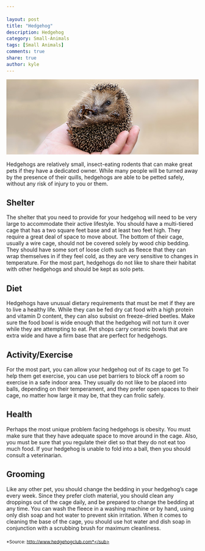 ```yaml
--- 

layout: post
title: "Hedgehog"
description: Hedgehog
category: Small-Animals
tags: [Small Animals]
comments: true
share: true
author: kyle
--- 
```


<img src="/images/hedgehog-1.jpg" class="img-post">

Hedgehogs are relatively small, insect-eating rodents that can make great pets if they have a dedicated owner. While many people will be turned away by the presence of their quills, hedgehogs are able to be petted safely, without any risk of injury to you or them.

## Shelter

The shelter that you need to provide for your hedgehog will need to be very large to accommodate their active lifestyle. You should have a multi-tiered cage that has a two square feet base and at least two feet high. They require a great deal of space to move about. The bottom of their cage, usually a wire cage, should not be covered solely by wood chip bedding. They should have some sort of loose cloth such as fleece that they can wrap themselves in if they feel cold, as they are very sensitive to changes in temperature. For the most part, hedgehogs do not like to share their habitat with other hedgehogs and should be kept as solo pets.

## Diet

Hedgehogs have unusual dietary requirements that must be met if they are to live a healthy life. While they can be fed dry cat food with a high protein and vitamin D content, they can also subsist on freeze-dried beetles. Make sure the food bowl is wide enough that the hedgehog will not turn it over while they are attempting to eat. Pet shops carry ceramic bowls that are extra wide and have a firm base that are perfect for 
hedgehogs.

## Activity/Exercise 

For the most part, you can allow your hedgehog out of its cage to get To help them get exercise, you can use pet barriers to block off a room so exercise in a safe indoor area. They usually do not like to be placed into balls, depending on their temperament, and they prefer open spaces to their cage, no matter how large it may be, that they can frolic safely.

## Health

Perhaps the most unique problem facing hedgehogs is obesity. You must make sure that they have adequate space to move around in the cage. Also, you must be sure that you regulate their diet so that they do not eat too much food. If your hedgehog is unable to fold into a ball, then you should consult a veterinarian.

## Grooming

Like any other pet, you should change the bedding in your hedgehog’s cage every week. Since they prefer cloth material, you should clean any droppings out of the cage daily, and be prepared to change the bedding at any time. You can wash the fleece in a washing machine or by hand, using only dish soap and hot water to prevent skin irritation. When it comes to cleaning the base of the cage, you should use hot water and dish soap in conjunction with a scrubbing brush for maximum cleanliness.

<sub>*Source: http://www.hedgehogclub.com*</sub>

